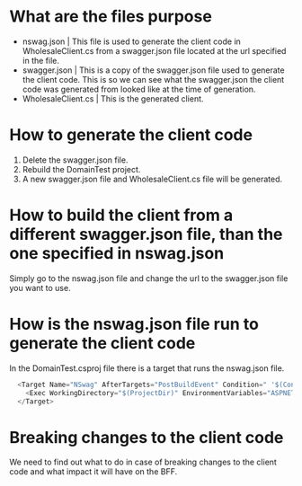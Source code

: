 
# What are the files purpose

- nswag.json | This file is used to generate the client code in WholesaleClient.cs from a swagger.json file located at the url specified in the file.
- swagger.json | This is a copy of the swagger.json file used to generate the client code. This is so we can see what the swagger.json the client code was generated from looked like at the time of generation.
- WholesaleClient.cs | This is the generated client.

# How to generate the client code

1. Delete the swagger.json file.
2. Rebuild the DomainTest project.
3. A new swagger.json file and WholesaleClient.cs file will be generated.

# How to build the client from a different swagger.json file, than the one specified in nswag.json

Simply go to the nswag.json file and change the url to the swagger.json file you want to use.

# How is the nswag.json file run to generate the client code

In the DomainTest.csproj file there is a target that runs the nswag.json file.

```c#
  <Target Name="NSwag" AfterTargets="PostBuildEvent" Condition=" '$(Configuration)' == 'Debug' ">
    <Exec WorkingDirectory="$(ProjectDir)" EnvironmentVariables="ASPNETCORE_ENVIRONMENT=Development" Command="if not exist Clients/Wholesale/V3/swagger.json $(NSwagExe_Net60) run Clients/Wholesale/V3/nswag.json /variables:Configuration=$(Configuration)" Condition="!Exists('Clients/Wholesale/V3/swagger.json')" />
  </Target>
```

# Breaking changes to the client code

We need to find out what to do in case of breaking changes to the client code and what impact it will have on the BFF.
